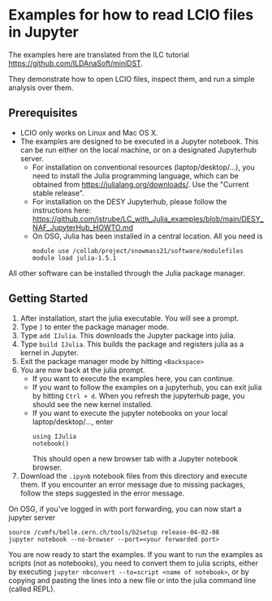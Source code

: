 # Examples for how to read LCIO files in Jupyter
The examples here are translated from the ILC tutorial https://github.com/ILDAnaSoft/miniDST.

They demonstrate how to open LCIO files, inspect them, and run a simple analysis over them.

## Prerequisites

- LCIO only works on Linux and Mac OS X.
- The examples are designed to be executed in a Jupyter notebook. This can be run either on the local machine, or on a designated Jupyterhub server.
    - For installation on conventional resources (laptop/desktop/...), you need to install the Julia programming language, which can be obtained from https://julialang.org/downloads/. Use the "Current stable release".
    - For installation on the DESY Jupyterhub, please follow the instructions here: https://github.com/jstrube/LC_with_Julia_examples/blob/main/DESY_NAF_JupyterHub_HOWTO.md
    - On OSG, Julia has been installed in a central location. All you need is
      ```
      module use /collab/project/snowmass21/software/modulefiles
      module load julia-1.5.1
      ```

All other software can be installed through the Julia package manager.

## Getting Started

1. After installation, start the julia executable. You will see a prompt.
1. Type `]` to enter the package manager mode.
1. Type `add IJulia`. This downloads the Jupyter package into julia.
1. Type `build IJulia`. This builds the package and registers julia as a kernel in Jupyter.
1. Exit the package manager mode by hitting `<Backspace>`
1. You are now back at the julia prompt.
   - If you want to execute the examples here, you can continue.
   - If you want to follow the examples on a jupyterhub, you can exit julia by hitting `Ctrl + d`. When you refresh the jupyterhub page, you should see the new kernel installed.
   - If you want to execute the jupyter notebooks on your local laptop/desktop/..., enter 
     ```
     using IJulia
     notebook()
     ```
      This should open a new browser tab with a Jupyter notebook browser.
1. Download the `.ipynb` notebook files from this directory and execute them. If you encounter an error message due to missing packages, follow the steps suggested in the error message.

On OSG, if you've logged in with port forwarding, you can now start a jupyter server
   ```
   source /cvmfs/belle.cern.ch/tools/b2setup release-04-02-08
   jupyter notebook --no-browser --port=<your forwarded port>
   ```

You are now ready to start the examples.
If you want to run the examples as scripts (not as notebooks), you need to convert them to julia scripts, either by executing `jupyter nbconvert --to=script <name of notebook>`, or by copying and pasting the lines into a new file or into the julia command line (called REPL).
